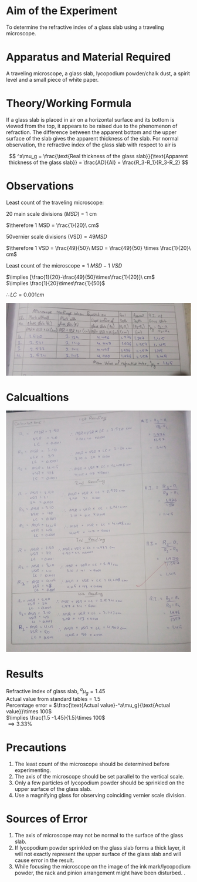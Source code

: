 # Aim of the Experiment 
To determine the refractive index of a glass slab using a traveling microscope. 

# Apparatus and Material Required 
A traveling microscope, a glass slab, lycopodium powder/chalk dust, a spirit level and a small piece of white paper. 

# Theory/Working Formula 
If a glass slab is placed in air on a horizontal surface and its bottom is viewed from the top, it appears to be raised due to the phenomenon of refraction. The difference between the apparent bottom and the upper surface of the slab gives the apparent thickness of the slab. For normal observation, the refractive index of the glass slab with respect to air is

$$
^a\mu_g = \frac{\text{Real thickness of the glass slab}}{\text{Apparent thickness of the glass slab}} = \frac{AD}{AI} = \frac{R_3-R_1}{R_3-R_2}
$$

# Observations 
Least count of the traveling microscope: 

20 main scale divisions $(MSD)$ = 1 cm 

$\therefore 1 MSD = \frac{1}{20}\ cm$ 

$50 \text{vernier scale divisions (VSD)} = 49 MSD$

$\therefore 1 VSD = \frac{49}{50}\ MSD = \frac{49}{50} \times \frac{1}{20}\ cm$

$\text{Least count of the microscope} = 1\ MSD - 1\ VSD$

$\implies [\frac{1}{20}-\frac{49}{50}\times\frac{1}{20}]\ cm$  
$\implies \frac{1}{20}\times\frac{1}{50}$

$\therefore LC = 0.001 cm$

<img src="./img/1-table.jpg">

# Calcualtions 
<img src="./img/1-calc.jpg">

# Results 
Refractive index of glass slab, $^a\mu_g = 1.45$  
Actual value from standard tables = 1.5  
Percentage error = $\frac{\text{Actual value}-^a\mu_g}{\text{Actual value}}\times 100$  
$\implies \frac{1.5 -1.45}{1.5}\times 100$  
$\implies 3.33\%$

# Precautions 
1. The least count of the microscope should be determined before experimenting. 
2. The axis of the microscope should be set parallel to the vertical scale.
3. Only a few particles of lycopodium powder should be sprinkled on the upper surface of the glass slab. 
4. Use a magnifying glass for observing coinciding vernier scale division.

# Sources of Error 
1. The axis of microscope may not be normal to the surface of the glass slab. 
2. If lycopodium powder sprinkled on the glass slab forms a thick layer, it will not exactly represent the upper surface of the glass slab and will cause error in the result. 
3. While focusing the microscope on the image of the ink mark/lycopodium powder, the rack and pinion arrangement might have been disturbed. .